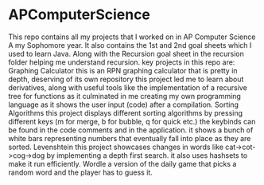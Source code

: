 # APComputerScience
This repo contains all my projects that I worked on in AP Computer Science A my Sophomore year.
It also contains the 1st and 2nd goal sheets which I used to learn Java.
Along with the Recursion goal sheet in the recursion folder helping me understand recursion.
key projects in this repo are:
Graphing Calculator 
    this is an RPN graphing calculator that is pretty in depth, deserving of its own repository
    this project led me to learn about derivatives, along with useful tools like the
    implementation of a recursive tree for functions as it culminated in me creating my
    own programming language as it shows the user input (code) after a compilation.
Sorting Algorithms
    this project displays different sorting algorithms by pressing different keys (m for merge,
    b for bubble, q for quick etc.) the keybinds can be found in the code comments and in the application. 
    it shows a bunch of white bars representing numbers that eventually fall into place as they are sorted.
Levenshtein
    this project showcases changes in words like cat->cot->cog->dog by implementing a depth first search.
    it also uses hashsets to make it run efficiently.
Wordle
    a version of the daily game that picks a random word and the player has to guess it.